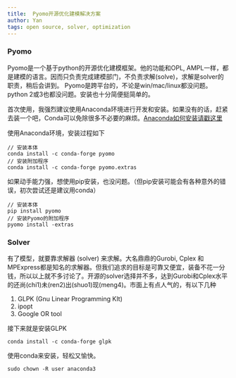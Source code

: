 ```yaml
---
title:  Pyomo开源优化建模解决方案
author: Yan
tags: open source, solver, optimization
---
```


### Pyomo
Pyomo是一个基于python的开源优化建模框架。他的功能和OPL, AMPL一样，都是建模的语言。因而只负责完成建模部门，不负责求解(solve)，求解是solver的职责，稍后会讲到。 Pyomo是跨平台的，不论是win/mac/linux都没问题。python 2或3也都没问题。安装也十分简便挺简单的。

首次使用，我强烈建议使用Anaconda环境进行开发和安装。如果没有的话，赶紧去装一个吧，Conda可以免除很多不必要的麻烦。[Anaconda如何安装请戳这里](https://conda.io/docs/user-guide/install/index.html)

使用Anaconda环境，安装过程如下
```
// 安装本体
conda install -c conda-forge pyomo
// 安装附加程序
conda install -c conda-forge pyomo.extras
```
如果动手能力强，想使用pip安装，也没问题。（但pip安装可能会有各种意外的错误，初次尝试还是建议用conda）
```
// 安装本体
pip install pyomo
// 安装Pyomo的附加程序
pyomo install -extras
```

### Solver
有了模型，就要靠求解器 (solver) 来求解。大名鼎鼎的Gurobi, Cplex 和 MPExpress都是知名的求解器。但我们追求的目标是可靠又便宜，装备不花一分钱，所以以上就不多讨论了。开源的solver选择并不多，达到Gurobi和Cplex水平的还尚(chi1)未(ren2)出(shuo1)现(meng4)。市面上有点人气的，有以下几种
1. GLPK (Gnu Linear Programming KIt)
1. ipopt
1. Google OR tool

接下来就是安装GLPK
```
conda install -c conda-forge glpk
```
使用conda来安装，轻松又愉快。
```
sudo chown -R user anaconda3
```
